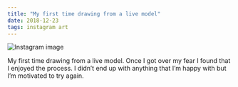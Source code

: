 ```yaml
---
title: "My first time drawing from a live model"
date: 2018-12-23
tags: instagram art
---
```


![Instagram image](/media/47584560_116630856046894_6339725834889368114_n_17987334895186839.jpg)

My first time drawing from a live model. Once I got over my fear I found that I enjoyed the process. I didn’t end up with anything that I’m happy with but I’m motivated to try again.
